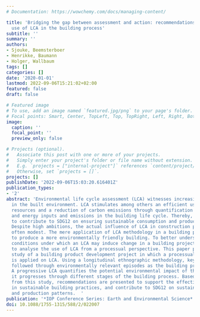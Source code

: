 ```yaml
---
# Documentation: https://wowchemy.com/docs/managing-content/

title: 'Bridging the gap between assessment and action: recommendations for the effective
  use of LCA in the building process'
subtitle: ''
summary: ''
authors:
- Sjouke, Beemsterboer
- Henrikke, Baumann
- Holger, Wallbaum
tags: []
categories: []
date: '2020-01-01'
lastmod: 2022-09-06T15:21:02+02:00
featured: false
draft: false

# Featured image
# To use, add an image named `featured.jpg/png` to your page's folder.
# Focal points: Smart, Center, TopLeft, Top, TopRight, Left, Right, BottomLeft, Bottom, BottomRight.
image:
  caption: ''
  focal_point: ''
  preview_only: false

# Projects (optional).
#   Associate this post with one or more of your projects.
#   Simply enter your project's folder or file name without extension.
#   E.g. `projects = ["internal-project"]` references `content/project/deep-learning/index.md`.
#   Otherwise, set `projects = []`.
projects: []
publishDate: '2022-09-06T15:03:20.616401Z'
publication_types:
- '2'
abstract: 'Environmental life cycle assessment (LCA) witnesses increasing popularity
  in the built environment. LCA stimulates among others an efficient use of natural
  resources and a reduction of carbon emissions through quantification of material
  and energy inputs and emissions in the building life cycle. Thereby, LCA aspires
  to contribute to SDG12 on ensuring sustainable consumption and production patterns.
  Despite high ambitions, the actual influence of LCA in construction projects is
  often modest. The mere application of LCA methodology in a building project is insufficient
  to produce a more environmentally friendly building. To better understand the practical
  conditions under which an LCA may induce change in a building project, we propose
  to analyse the use of LCA from a processual perspective. This paper presents a case
  study of a building product development project in which a processual perspective
  is applied on LCA. Using a longitudinal ethnographic methodology, key actors are
  followed through environmentally relevant episodes as the building project matures.
  A progressive LCA quantifies the potential environmental impact of the project as
  it progresses through different stages of the building process. Based on the learnings
  from this study, recommendations are presented to support the effective use of LCA
  in sustainable building practices, and contribute to SDG12 on sustainable consumption
  and production patterns.  '
publication: '*IOP Conference Series: Earth and Environmental Science*'
doi: 10.1088/1755-1315/588/2/022007
---
```

